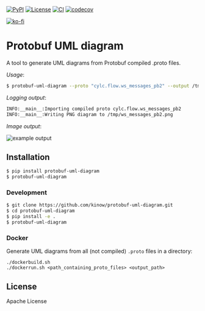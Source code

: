 [![PyPI](https://img.shields.io/pypi/v/protobuf-uml-diagram.svg?color=yellow)](https://pypi.org/project/protobuf-uml-diagram/)
[![License](https://img.shields.io/github/license/kinow/protobuf-uml-diagram.svg?color=lightgrey)](https://github.com/kinow/protobuf-uml-diagram/blob/master/LICENSE.txt)
[![CI](https://github.com/kinow/protobuf-uml-diagram/actions/workflows/main.yml/badge.svg?branch=master&event=push)](https://github.com/kinow/protobuf-uml-diagram/actions/workflows/main.yml)
[![codecov](https://codecov.io/gh/kinow/protobuf-uml-diagram/branch/master/graph/badge.svg)](https://codecov.io/gh/kinow/protobuf-uml-diagram)

[![ko-fi](https://ko-fi.com/img/githubbutton_sm.svg)](https://ko-fi.com/X8X1618T2)

# Protobuf UML diagram

A tool to generate UML diagrams from Protobuf compiled .proto files.

_Usage_:

```bash
$ protobuf-uml-diagram --proto "cylc.flow.ws_messages_pb2" --output /tmp/
```

_Logging output_:

```bash
INFO:__main__:Importing compiled proto cylc.flow.ws_messages_pb2
INFO:__main__:Writing PNG diagram to /tmp/ws_messages_pb2.png
```

_Image output_:

![example output](https://raw.githubusercontent.com/kinow/protobuf-uml-diagram/master/example-output.png "Example output")

## Installation

```bash
$ pip install protobuf-uml-diagram
$ protobuf-uml-diagram
```

### Development

```bash
$ git clone https://github.com/kinow/protobuf-uml-diagram.git
$ cd protobuf-uml-diagram
$ pip install -e .
$ protobuf-uml-diagram
```

### Docker

Generate UML diagrams from all (not compiled) `.proto` files in a directory:

```
./dockerbuild.sh
./dockerrun.sh <path_containing_proto_files> <output_path>
```

## License

Apache License
